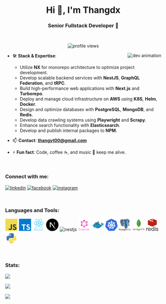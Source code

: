<h1 align="center">Hi 👋, I'm Thangdx</h1>
<h3 align="center">Senior Fullstack Developer 🚀</h3>

<br>

<p align="center">
  <img src="https://komarev.com/ghpvc/?username=thangyt01&label=Profile%20views&color=0e75b6&style=flat" alt="profile views" /> 
</p>

<p><img align="right" src="https://github.com/Adam-pw/Adam-pw/blob/main/animation_500_kxa883sd.gif" alt="dev animation" /></p>

- 🛠 **Stack & Expertise**:
  - Utilize **NX** for monorepo architecture to optimize project development.
  - Develop scalable backend services with **NestJS**, **GraphQL Federation**, and **tRPC**.
  - Build high-performance web applications with **Next.js** and **Turborepo**.
  - Deploy and manage cloud infrastructure on **AWS** using **K8S**, **Helm**, **Docker**.
  - Design and optimize databases with **PostgreSQL**, **MongoDB**, and **Redis**.
  - Develop data crawling systems using **Playwright** and **Scrapy**.
  - Enhance search functionality with **Elasticsearch**.
  - Develop and publish internal packages to **NPM**.

- 📫 **Contact**: **thangyt00@gmail.com**
- ⚡ **Fun fact**: Code, coffee ☕, and music 🎵 keep me alive.

<br>

<h3 align="left">Connect with me:</h3>
<p align="left">
  <a href="https://www.linkedin.com/in/thangdx/" target="blank"><img align="center"
      src="https://raw.githubusercontent.com/rahuldkjain/github-profile-readme-generator/master/src/images/icons/Social/linked-in-alt.svg"
      alt="linkedin" height="30" width="40" /></a>
  <a href="https://facebook.com/thangyt01" target="blank"><img align="center"
      src="https://raw.githubusercontent.com/rahuldkjain/github-profile-readme-generator/master/src/images/icons/Social/facebook.svg"
      alt="facebook" height="30" width="40" /></a>
  <a href="https://instagram.com/thangyt01" target="blank"><img align="center"
      src="https://raw.githubusercontent.com/rahuldkjain/github-profile-readme-generator/master/src/images/icons/Social/instagram.svg"
      alt="instagram" height="30" width="40" /></a>
</p>

<br>

<h3 align="left">Languages and Tools:</h3>
<p align="left">
  <img src="https://raw.githubusercontent.com/devicons/devicon/master/icons/javascript/javascript-original.svg" alt="javascript" width="40" height="40" />
  <img src="https://raw.githubusercontent.com/devicons/devicon/master/icons/typescript/typescript-original.svg" alt="typescript" width="40" height="40" />
  <img src="https://raw.githubusercontent.com/devicons/devicon/master/icons/react/react-original-wordmark.svg" alt="react" width="40" height="40" />
  <img src="https://raw.githubusercontent.com/devicons/devicon/master/icons/nextjs/nextjs-original.svg" alt="nextjs" width="40" height="40" />
  <img src="https://nestjs.com/img/logo-small.svg" alt="nestjs" width="40" height="40" />
  <img src="https://raw.githubusercontent.com/devicons/devicon/master/icons/graphql/graphql-plain-wordmark.svg" alt="graphql" width="40" height="40" />
  <img src="https://raw.githubusercontent.com/devicons/devicon/master/icons/docker/docker-original.svg" alt="docker" width="40" height="40" />
  <img src="https://raw.githubusercontent.com/devicons/devicon/master/icons/kubernetes/kubernetes-plain.svg" alt="kubernetes" width="40" height="40" />
  <img src="https://raw.githubusercontent.com/devicons/devicon/master/icons/postgresql/postgresql-original-wordmark.svg" alt="postgresql" width="40" height="40" />
  <img src="https://raw.githubusercontent.com/devicons/devicon/master/icons/mongodb/mongodb-original-wordmark.svg" alt="mongodb" width="40" height="40" />
  <img src="https://raw.githubusercontent.com/devicons/devicon/master/icons/redis/redis-original-wordmark.svg" alt="redis" width="40" height="40" />
  <img src="https://raw.githubusercontent.com/devicons/devicon/master/icons/python/python-original.svg" alt="python" width="40" height="40" />
</p>

<br>

<h3>Stats:</h3>
<p>
  <img align="center" src="https://github-readme-stats.vercel.app/api/top-langs?username=thangyt01&show_icons=true&locale=en&bg_color=0d1117&text_color=ffffff&layout=compact" />
</p>
<p>
  <img align="center" src="https://github-readme-stats.vercel.app/api?username=thangyt01&show_icons=true&locale=en&bg_color=0d1117&text_color=ffffff" />
</p>
<p>
  <img align="center" src="https://github-readme-streak-stats.herokuapp.com/?user=thangyt01&theme=dark&background=0d1117" />
</p>

